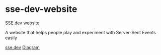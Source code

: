 # sse-dev-website
SSE.dev website

A website that helps people play and experiment with Server-Sent Events easily


[sse.dev](https://sse.dev/)
[Diagram](https://docs.google.com/drawings/d/1QUjbCwoDzgjzOw6HYmqLWJ4p--KGuFnU_22nVAPlrb0/edit)
